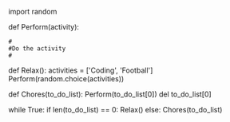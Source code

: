 import random

def Perform(activity):

    #
    #Do the activity
    #

def Relax():
    activities = ['Coding', 'Football'] 
    Perform(random.choice(activities)) 
    
def Chores(to_do_list):
    Perform(to_do_list[0])
    del to_do_list[0]
    

while True:
    if len(to_do_list) == 0:
        Relax() 
    else:
        Chores(to_do_list)

<!---
archieg2/archieg2 is a ✨ special ✨ repository because its `README.md` (this file) appears on your GitHub profile.
You can click the Preview link to take a look at your changes.
--->
